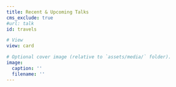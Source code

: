 ```yaml
---
title: Recent & Upcoming Talks
cms_exclude: true
#url: talk
id: travels

# View
view: card

# Optional cover image (relative to `assets/media/` folder).
image:
  caption: ''
  filename: ''
---
```

